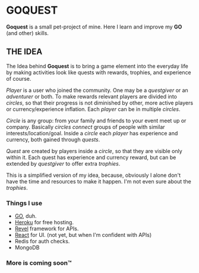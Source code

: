 # GOQUEST

**Goquest** is a small pet-project of mine. Here I learn and improve my **GO** (and other) skills. 

## THE IDEA

The Idea behind **Goquest** is to bring a game element into the everyday life by making activities look like quests
with rewards, trophies, and experience of course.
 
_Player_ is a user who joined the community. One may be a _questgiver_ or an _adventurer_ or both. To make
rewards relevant players are divided into _circles_, so that their progress is not diminished by other, more active
players or currency/experience inflation. Each _player_ can be in multiple _circles_.

_Circle_ is any group: from your family and friends to your event meet up or company. Basically _circles connect_ 
groups of people with similar interests/location/goal. Inside a _circle_ each _player_ has experience and currency, 
both gained through _quests_.

_Quest_ are created by players inside a _circle_, so that they are visible only within it. Each quest has experience 
and currency reward, but can be extended by _questgiver_ to offer extra _trophies_.

This is a simplified version of my idea, because, obviously I alone don't have the time and resources to make it happen.
 I'm not even sure about the _trophies_.


### Things I use

* [GO](https://golang.org/), duh.
* [Heroku](https://www.heroku.com/) for free hosting.
* [Revel](https://revel.github.io) framework for APIs.
* [React](https://facebook.github.io/react/) for UI. (not yet, but when I'm confident with APIs)
* Redis for auth checks.
* MongoDB

### More is coming soon™
